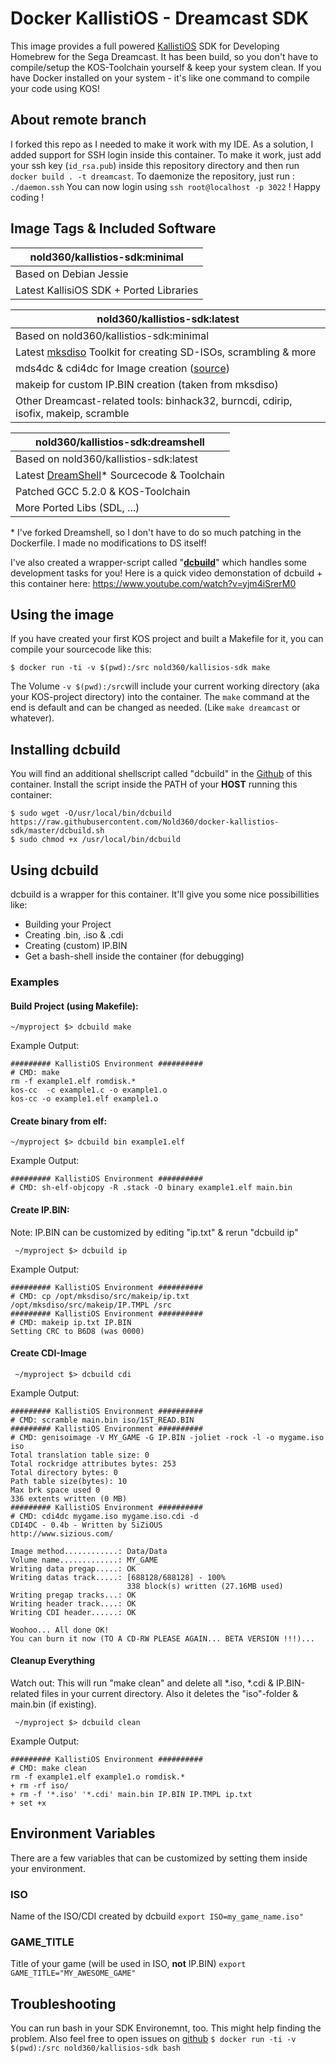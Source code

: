 # Docker KallistiOS - Dreamcast SDK
This image provides a full powered [KallistiOS](http://gamedev.allusion.net/softprj/kos/) SDK for Developing Homebrew for the Sega Dreamcast.
It has been build, so you don't have to compile/setup the KOS-Toolchain yourself & keep your system clean. If you have Docker installed on your system - it's like one command to compile your code using KOS!

## About remote branch

I forked this repo as I needed to make it work with my IDE.
As a solution, I added support for SSH login inside this container.
To make it work, just add your ssh key (`id_rsa.pub`) inside this repository directory and then run
`docker build . -t dreamcast`.
To daemonize the repository, just run :
`./daemon.ssh`
You can now login using `ssh root@localhost -p 3022` !
Happy coding !

## Image Tags & Included Software
|nold360/kallistios-sdk:minimal|
|---|
|Based on Debian Jessie|
|Latest KallisiOS SDK + Ported Libraries|

|nold360/kallistios-sdk:latest|
|---|
|Based on nold360/kallistios-sdk:minimal|
|Latest [mksdiso](https://github.com/Nold360/mksdiso) Toolkit for creating SD-ISOs, scrambling & more|
|mds4dc & cdi4dc for Image creation ([source](https://github.com/kazade/img4dc))|
|makeip for custom IP.BIN creation (taken from mksdiso)|
| Other Dreamcast-related tools: binhack32, burncdi, cdirip, isofix, makeip, scramble|

|nold360/kallistios-sdk:dreamshell|
|---|
|Based on nold360/kallistios-sdk:latest|
|Latest [DreamShell](https://github.com/Nold360/DreamShell)* Sourcecode  & Toolchain|
|Patched GCC 5.2.0 & KOS-Toolchain|
|More Ported Libs (SDL, ...)|

\* I've forked Dreamshell, so I don't have to do so much patching in the Dockerfile. I made no modifications to DS itself!

I've also created a wrapper-script called "**[dcbuild](https://github.com/Nold360/docker-kallistios-sdk/blob/master/dcbuild.sh)**" which handles some development tasks for you!
Here is a quick video demonstation of dcbuild + this container here: https://www.youtube.com/watch?v=yjm4iSrerM0

## Using the image
If you have created your first KOS project and built a Makefile for it, you can compile your sourcecode like this:
```
$ docker run -ti -v $(pwd):/src nold360/kallisios-sdk make
```

The Volume `-v $(pwd):/src`will include your current working directory (aka your KOS-project directory) into the container.
The `make` command at the end is default and can be changed as needed. (Like `make dreamcast` or whatever).

## Installing dcbuild
You will find an additional shellscript called "dcbuild" in the [Github](https://github.com/nold360/docker-kallisios-sdk) of this container.
Install the script inside the PATH of your **HOST** running this container:
```
$ sudo wget -O/usr/local/bin/dcbuild https://raw.githubusercontent.com/Nold360/docker-kallistios-sdk/master/dcbuild.sh
$ sudo chmod +x /usr/local/bin/dcbuild
```

## Using dcbuild
dcbuild is a wrapper for this container. It'll give you some nice possibillities like:
 - Building your Project
 - Creating .bin, .iso & .cdi
 - Creating (custom) IP.BIN
 - Get a bash-shell inside the container (for debugging)

### Examples
#### Build Project (using Makefile):
```
~/myproject $> dcbuild make
```
Example Output:
```
######### KallistiOS Environment ##########
# CMD: make
rm -f example1.elf romdisk.*
kos-cc  -c example1.c -o example1.o
kos-cc -o example1.elf example1.o
```

#### Create binary from elf:
```
~/myproject $> dcbuild bin example1.elf 
```
Example Output:
```
######### KallistiOS Environment ##########
# CMD: sh-elf-objcopy -R .stack -O binary example1.elf main.bin
```

#### Create IP.BIN:
Note: IP.BIN can be customized by editing "ip.txt" & rerun "dcbuild ip"
```
 ~/myproject $> dcbuild ip
```
Example Output:
```
######### KallistiOS Environment ##########
# CMD: cp /opt/mksdiso/src/makeip/ip.txt /opt/mksdiso/src/makeip/IP.TMPL /src
######### KallistiOS Environment ##########
# CMD: makeip ip.txt IP.BIN
Setting CRC to B6D8 (was 0000)
```

#### Create CDI-Image
```
 ~/myproject $> dcbuild cdi
```
Example Output:
```
######### KallistiOS Environment ##########
# CMD: scramble main.bin iso/1ST_READ.BIN
######### KallistiOS Environment ##########
# CMD: genisoimage -V MY_GAME -G IP.BIN -joliet -rock -l -o mygame.iso iso
Total translation table size: 0
Total rockridge attributes bytes: 253
Total directory bytes: 0
Path table size(bytes): 10
Max brk space used 0
336 extents written (0 MB)
######### KallistiOS Environment ##########
# CMD: cdi4dc mygame.iso mygame.iso.cdi -d
CDI4DC - 0.4b - Written by SiZiOUS
http://www.sizious.com/

Image method............: Data/Data
Volume name.............: MY_GAME
Writing data pregap.....: OK
Writing datas track.....: [688128/688128] - 100%
                          338 block(s) written (27.16MB used)
Writing pregap tracks...: OK
Writing header track....: OK
Writing CDI header......: OK

Woohoo... All done OK!
You can burn it now (TO A CD-RW PLEASE AGAIN... BETA VERSION !!!)...
```

#### Cleanup Everything
Watch out: This will run "make clean" and delete all *.iso, *.cdi & IP.BIN-related files in your current directory. Also it deletes the "iso"-folder & main.bin (if existing).
```
 ~/myproject $> dcbuild clean
```
Example Output:
```
######### KallistiOS Environment ##########
# CMD: make clean
rm -f example1.elf example1.o romdisk.*
+ rm -rf iso/
+ rm -f '*.iso' '*.cdi' main.bin IP.BIN IP.TMPL ip.txt
+ set +x

```


## Environment Variables
There are a few variables that can be customized by setting them inside your environment.
### ISO
Name of the ISO/CDI created by dcbuild
`export ISO=my_game_name.iso"`

### GAME_TITLE
Title of your game (will be used in ISO, **not** IP.BIN)
`export GAME_TITLE="MY_AWESOME_GAME"`

## Troubleshooting
You can run bash in your SDK Environemnt, too. This might help finding the problem. Also feel free to open issues on [github](https://github.com/Nold360/docker-kallisios-sdk)
`$ docker run -ti -v $(pwd):/src nold360/kallisios-sdk bash`
